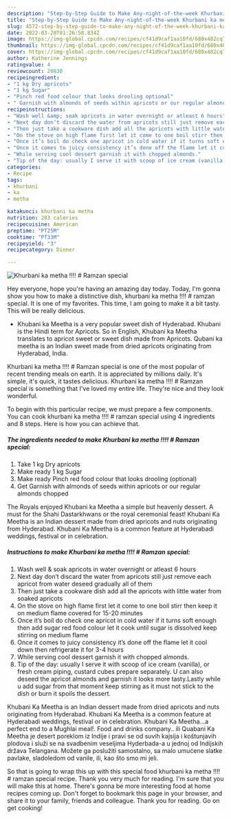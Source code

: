 ```yaml
---
description: "Step-by-Step Guide to Make Any-night-of-the-week Khurbani ka metha !!!! # Ramzan special"
title: "Step-by-Step Guide to Make Any-night-of-the-week Khurbani ka metha !!!! # Ramzan special"
slug: 4572-step-by-step-guide-to-make-any-night-of-the-week-khurbani-ka-metha-ramzan-special
date: 2022-03-20T01:26:58.834Z
image: https://img-global.cpcdn.com/recipes/cf41d9caf1aa10fd/680x482cq70/khurbani-ka-metha-ramzan-special-recipe-main-photo.jpg
thumbnail: https://img-global.cpcdn.com/recipes/cf41d9caf1aa10fd/680x482cq70/khurbani-ka-metha-ramzan-special-recipe-main-photo.jpg
cover: https://img-global.cpcdn.com/recipes/cf41d9caf1aa10fd/680x482cq70/khurbani-ka-metha-ramzan-special-recipe-main-photo.jpg
author: Katherine Jennings
ratingvalue: 4
reviewcount: 20830
recipeingredient:
- "1 kg Dry apricots"
- "1 kg Sugar"
- "Pinch red food colour that looks drooling optional"
- " Garnish with almonds of seeds within apricots or our regular almonds chopped"
recipeinstructions:
- "Wash well &amp; soak apricots in water overnight or atleast 6 hours"
- "Next day don’t discard the water from apricots still just remove each apricot from water deseed gradually all of them"
- "Then just take a cookware dish add all the apricots with little water from soaked apricots"
- "On the stove on high flame first let it come to one boil stirr then keep it on medium flame covered for 15-20 minutes"
- "Once it’s boil do check one apricot in cold water if it turns soft enough then add sugar red food colour let it cook until sugar is dissolved keep stirring on medium flame"
- "Once it comes to juicy consistency it’s done off the flame let it cool down then refrigerate it for 3-4 hours"
- "While serving cool dessert garnish it with chopped almonds."
- "Tip of the day: usually I serve it with scoop of ice cream (vanilla), or fresh cream piping, custard cubes prepare separately. U can also deseed the apricot almonds and garnish it looks more tasty.Lastly while u add sugar from that moment keep stirring as it must not stick to the dish or burn it spoils the dessert."
categories:
- Recipe
tags:
- khurbani
- ka
- metha

katakunci: khurbani ka metha 
nutrition: 283 calories
recipecuisine: American
preptime: "PT25M"
cooktime: "PT33M"
recipeyield: "3"
recipecategory: Dinner

---
```



![Khurbani ka metha !!!! # Ramzan special](https://img-global.cpcdn.com/recipes/cf41d9caf1aa10fd/680x482cq70/khurbani-ka-metha-ramzan-special-recipe-main-photo.jpg)

Hey everyone, hope you're having an amazing day today. Today, I'm gonna show you how to make a distinctive dish, khurbani ka metha !!!! # ramzan special. It is one of my favorites. This time, I am going to make it a bit tasty. This will be really delicious.

- Khubani ka Meetha is a very popular sweet dish of Hyderabad. Khubani is the Hindi term for Apricots. So in English, Khubani ka Meetha translates to apricot sweet or sweet dish made from Apricots. Qubani ka meetha is an Indian sweet made from dried apricots originating from Hyderabad, India.

Khurbani ka metha !!!! # Ramzan special is one of the most popular of recent trending meals on earth. It is appreciated by millions daily. It's simple, it's quick, it tastes delicious. Khurbani ka metha !!!! # Ramzan special is something that I've loved my entire life. They're nice and they look wonderful.


To begin with this particular recipe, we must prepare a few components. You can cook khurbani ka metha !!!! # ramzan special using 4 ingredients and 8 steps. Here is how you can achieve that.

<!--inarticleads1-->

##### The ingredients needed to make Khurbani ka metha !!!! # Ramzan special:

1. Take 1 kg Dry apricots
1. Make ready 1 kg Sugar
1. Make ready Pinch red food colour that looks drooling (optional)
1. Get  Garnish with almonds of seeds within apricots or our regular almonds chopped


The Royals enjoyed Khubani ka Meetha a simple but heavenly dessert. A must for the Shahi Dastarkhwans or the royal ceremonial feast! Khubani Ka Meetha is an Indian dessert made from dried apricots and nuts originating from Hyderabad. Khubani Ka Meetha is a common feature at Hyderabadi weddings, festival or in celebration. 

<!--inarticleads2-->

##### Instructions to make Khurbani ka metha !!!! # Ramzan special:

1. Wash well &amp; soak apricots in water overnight or atleast 6 hours
1. Next day don’t discard the water from apricots still just remove each apricot from water deseed gradually all of them
1. Then just take a cookware dish add all the apricots with little water from soaked apricots
1. On the stove on high flame first let it come to one boil stirr then keep it on medium flame covered for 15-20 minutes
1. Once it’s boil do check one apricot in cold water if it turns soft enough then add sugar red food colour let it cook until sugar is dissolved keep stirring on medium flame
1. Once it comes to juicy consistency it’s done off the flame let it cool down then refrigerate it for 3-4 hours
1. While serving cool dessert garnish it with chopped almonds.
1. Tip of the day: usually I serve it with scoop of ice cream (vanilla), or fresh cream piping, custard cubes prepare separately. U can also deseed the apricot almonds and garnish it looks more tasty.Lastly while u add sugar from that moment keep stirring as it must not stick to the dish or burn it spoils the dessert.


Khubani Ka Meetha is an Indian dessert made from dried apricots and nuts originating from Hyderabad. Khubani Ka Meetha is a common feature at Hyderabadi weddings, festival or in celebration. Khubani Ka Meetha…a perfect end to a Mughlai meal!. Food and drinks company.. ili Quabani Ka Meetha je desert poreklom iz Indije i pravi se od suvih kajsija i koštunjavih plodova i služi se na svadbenim veseljima Hyderbada-a u jednoj od Indijskih država Telangana. Možete ga poslužiti samostalno, sa malo umućene slatke pavlake, sladoledom od vanile, ili, kao što smo mi jeli. 

So that is going to wrap this up with this special food khurbani ka metha !!!! # ramzan special recipe. Thank you very much for reading. I'm sure that you will make this at home. There's gonna be more interesting food at home recipes coming up. Don't forget to bookmark this page in your browser, and share it to your family, friends and colleague. Thank you for reading. Go on get cooking!
